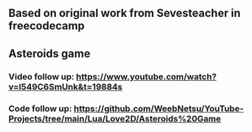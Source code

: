 ## Based on original work from Sevesteacher in freecodecamp
## Asteroids game

### Video follow up: https://www.youtube.com/watch?v=I549C6SmUnk&t=19884s
### Code follow up: https://github.com/WeebNetsu/YouTube-Projects/tree/main/Lua/Love2D/Asteroids%20Game